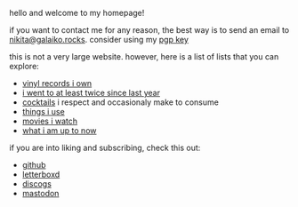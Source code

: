 hello and welcome to my homepage!

if you want to contact me for any reason, the best way is to send an email to
[nikita@galaiko.rocks](mailto:nikita@galaiko.rocks).
consider using my [pgp key](./keys/nikita@galaiko.rocks.asc)

this is not a very large website. however, here is a list of lists that you can explore:

- [vinyl records i own](./records.html)
- [i went to at least twice since last year](./restaurants_and_cafes.html)
- [cocktails](./cocktails.html) i respect and occasionaly make to consume
- [things i use](./uses.md)
- [movies i watch](./movies.html)
- [what i am up to now](./now.md)

if you are into liking and subscribing, check this out:

- [github](https://github.com./ngalaiko)
- [letterboxd](https://letterboxd.com/ngalaiko)
- [discogs](https://www.discogs.com/user/ngalaiko)
- [mastodon](https://mastodon.online/@ngalaiko)
